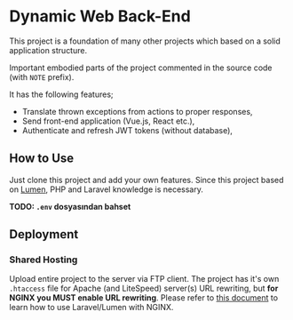 # Dynamic Web Back-End

This project is a foundation of many other projects which based on a solid application structure.

Important embodied parts of the project commented in the source code (with `NOTE` prefix).

It has the following features;

* Translate thrown exceptions from actions to proper responses,
* Send front-end application (Vue.js, React etc.),
* Authenticate and refresh JWT tokens (without database),

## How to Use

Just clone this project and add your own features. Since this project based on [Lumen](https://lumen.laravel.com/),
PHP and Laravel knowledge is necessary.

**TODO: `.env` dosyasından bahset**

## Deployment

### Shared Hosting

Upload entire project to the server via FTP client. The project has it's own `.htaccess` file for Apache (and LiteSpeed)
server(s) URL rewriting, but **for NGINX you MUST enable URL rewriting**. Please refer to
[this document](https://laravel.com/docs/5.6/deployment#server-configuration) to learn how to use Laravel/Lumen with
NGINX.
